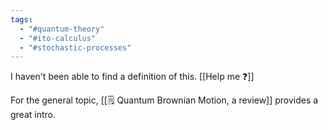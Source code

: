 ```yaml
---
tags:
  - "#quantum-theory"
  - "#ito-calculus"
  - "#stochastic-processes"
---
```

I haven't been able to find a definition of this. [[Help me ❓]]

For the general topic, [[🗒️ Quantum Brownian Motion, a review]] provides a great intro.